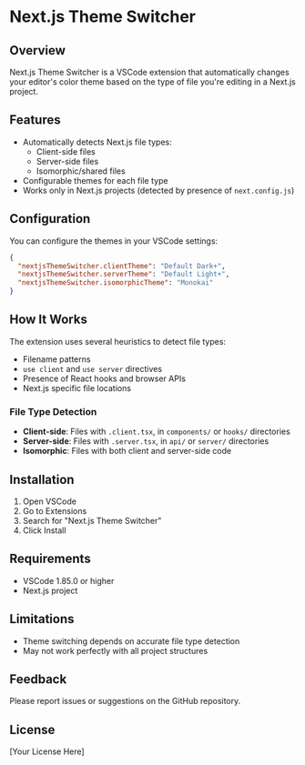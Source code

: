 # Next.js Theme Switcher

## Overview

Next.js Theme Switcher is a VSCode extension that automatically changes your editor's color theme based on the type of file you're editing in a Next.js project.

## Features

- Automatically detects Next.js file types:
  - Client-side files
  - Server-side files
  - Isomorphic/shared files
- Configurable themes for each file type
- Works only in Next.js projects (detected by presence of `next.config.js`)

## Configuration

You can configure the themes in your VSCode settings:

```json
{
  "nextjsThemeSwitcher.clientTheme": "Default Dark+",
  "nextjsThemeSwitcher.serverTheme": "Default Light+",
  "nextjsThemeSwitcher.isomorphicTheme": "Monokai"
}
```

## How It Works

The extension uses several heuristics to detect file types:
- Filename patterns
- `use client` and `use server` directives
- Presence of React hooks and browser APIs
- Next.js specific file locations

### File Type Detection

- **Client-side**: Files with `.client.tsx`, in `components/` or `hooks/` directories
- **Server-side**: Files with `.server.tsx`, in `api/` or `server/` directories
- **Isomorphic**: Files with both client and server-side code

## Installation

1. Open VSCode
2. Go to Extensions
3. Search for "Next.js Theme Switcher"
4. Click Install

## Requirements

- VSCode 1.85.0 or higher
- Next.js project

## Limitations

- Theme switching depends on accurate file type detection
- May not work perfectly with all project structures

## Feedback

Please report issues or suggestions on the GitHub repository.

## License

[Your License Here]
